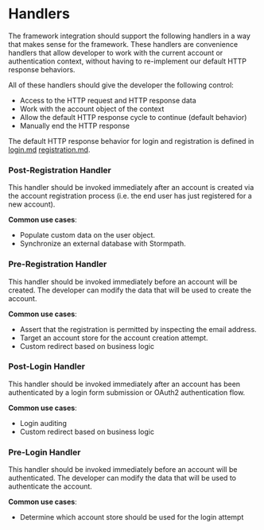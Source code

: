 # Handlers

The framework integration should support the following handlers in a way that
makes sense for the framework.  These handlers are convenience handlers that
allow developer to work with the current account or authentication context,
without having to re-implement our default HTTP response behaviors.

All of these handlers should give the developer the following control:

* Access to the HTTP request and HTTP response data
* Work with the account object of the context
* Allow the default HTTP response cycle to continue (default behavior)
* Manually end the HTTP response

The default HTTP response behavior for login and registration is defined in
[login.md](login.md) [registration.md](registration.md).

### Post-Registration Handler

This handler should be invoked immediately after an account is created via the
account registration process (i.e. the end user has just registered for a new
account).

**Common use cases**:

* Populate custom data on the user object.
* Synchronize an external database with Stormpath.

### Pre-Registration Handler

This handler should be invoked immediately before an account will be created.
The developer can modify the data that will be used to create the account.

**Common use cases**:

* Assert that the registration is permitted by inspecting the email address.
* Target an account store for the account creation attempt.
* Custom redirect based on business logic

### Post-Login Handler

This handler should be invoked immediately after an account has been
authenticated by a login form submission or OAuth2 authentication flow.

**Common use cases**:

* Login auditing
* Custom redirect based on business logic

### Pre-Login Handler

This handler should be invoked immediately before an account will be
authenticated. The developer can modify the data that will be used to
authenticate the account.


**Common use cases**:

* Determine which account store should be used for the login attempt